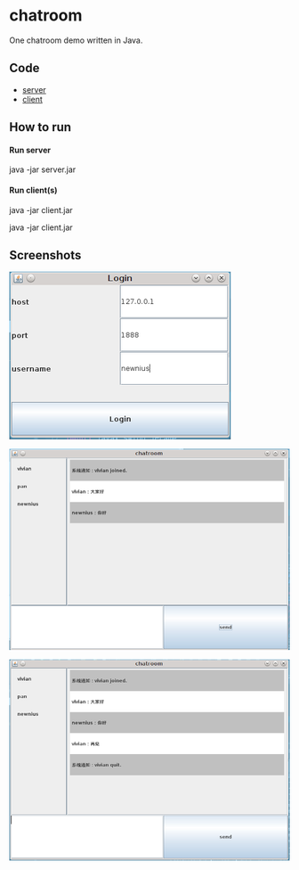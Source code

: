 # chatroom

One chatroom demo written in Java.


## Code

  - [server](/newnius/chatroom/tree/server)
  - [client](/newnius/chatroom/tree/client)

## How to run

#### Run server
java -jar server.jar

#### Run client(s)
java -jar client.jar

java -jar client.jar


## Screenshots

![figure-1](figures/figure-1.png)

![figure-2](figures/figure-2.png)

![figure-3](figures/figure-3.png)

